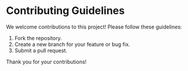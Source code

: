 
# Contributing Guidelines

We welcome contributions to this project! Please follow these guidelines:

1. Fork the repository.
2. Create a new branch for your feature or bug fix.
3. Submit a pull request.

Thank you for your contributions!
